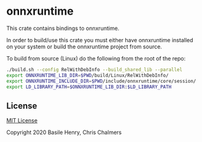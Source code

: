 # onnxruntime

This crate contains bindings to onnxruntime.

In order to build/use this crate you must either have onnxruntime installed on
your system or build the onnxruntime project from source.

To build from source (Linux) do the following from the root of the repo:

```bash
./build.sh --config RelWithDebInfo --build_shared_lib --parallel
export ONNXRUNTIME_LIB_DIR=$PWD/build/Linux/RelWithDebInfo/
export ONNXRUNTIME_INCLUDE_DIR=$PWD/include/onnxruntime/core/session/
export LD_LIBRARY_PATH=$ONNXRUNTIME_LIB_DIR:$LD_LIBRARY_PATH
```

## License

[MIT License](./LICENSE)

Copyright 2020 Basile Henry, Chris Chalmers

